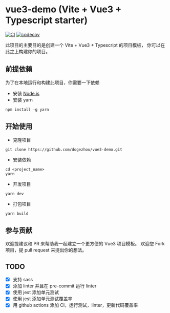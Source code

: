 # vue3-demo (Vite + Vue3 + Typescript starter)
[ ![CI](https://github.com/dogezhou/vue3-demo/workflows/CI/badge.svg)](https://github.com/dogezhou/vue3-demo/actions?query=workflow%3ACI)
[![codecov](https://codecov.io/gh/dogezhou/vue3-demo/branch/master/graph/badge.svg?token=RKXRX99XPE)](https://codecov.io/gh/dogezhou/vue3-demo)

此项目的主要目的是创建一个 Vite + Vue3 + Typescript 的项目模板，
你可以在此之上构建你的项目。

## 前提依赖
为了在本地运行和构建此项目，你需要一下依赖
- 安装 [Node.js](https://nodejs.org/en/)
- 安装 yarn
```
npm install -g yarn
```

## 开始使用
- 克隆项目
```
git clone https://github.com/dogezhou/vue3-demo.git
```

- 安装依赖
```
cd <project_name>
yarn
```

- 开发项目
```
yarn dev
```

- 打包项目
```
yarn build
```

## 参与贡献
欢迎提建议和 PR 来帮助我一起建立一个更方便的 Vue3 项目模板。
欢迎您 Fork 项目，提 pull request 来提出你的想法。

## TODO
- [x] 支持 sass
- [x] 添加 linter 并且在 pre-commit 运行 linter
- [x] 使用 jest 添加单元测试
- [x] 使用 jest 添加单元测试覆盖率
- [x] 用 github actions 添加 CI，运行测试，linter，更新代码覆盖率
